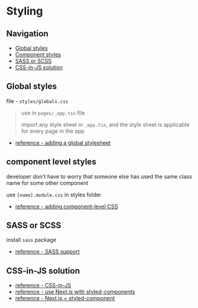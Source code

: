 # Styling

## Navigation

- [Global styles](#global-styles)
- [Component styles](#component-level-styles)
- [SASS or SCSS](#sass-or-scss)
- [CSS-in-JS solution](#css-in-js-solution)

## Global styles

file - `styles/globals.css`

> use in `pages/_app.tsx` file
>
> import any style sheet in `_app.tsx`, and the style sheet is applicable for every page in the app

- [reference - adding a global stylesheet](https://nextjs.org/docs/basic-features/built-in-css-support#adding-a-global-stylesheet)

## component level styles

developer don't have to worry that someone else has used the same class name for some other component

use `[name].module.css` in styles folder

- [reference - adding component-level CSS](https://nextjs.org/docs/basic-features/built-in-css-support#adding-component-level-css)

## SASS or SCSS

install `sass` package

- [reference - SASS support](https://nextjs.org/docs/basic-features/built-in-css-support#sass-support)

## CSS-in-JS solution

- [reference - CSS-in-JS](https://nextjs.org/docs/basic-features/built-in-css-support#css-in-js)
- [reference - use Next.js with styled-components](https://medium.com/nerd-for-tech/using-next-js-with-styled-components-easy-dfff3849e4f1)
- [reference - Next.js + styled-component](https://dev.to/aprietof/nextjs--styled-components-the-really-simple-guide----101c)
